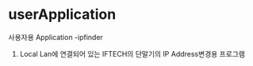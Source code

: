 # userApplication
사용자용 Application
-ipfinder 
1. Local Lan에 연결되어 있는 IFTECH의 단말기의 IP Address변경용 프로그램
